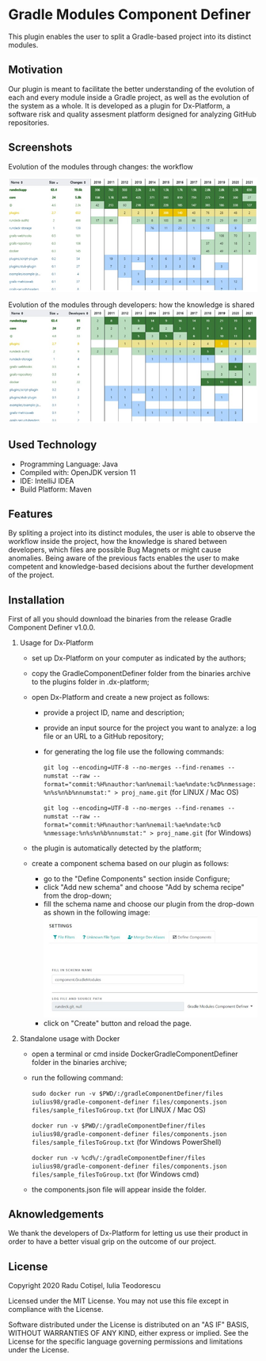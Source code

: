 # Gradle Modules Component Definer
This plugin enables the user to split a Gradle-based project into its distinct modules.

## Motivation
Our plugin is meant to facilitate the better understanding of the evolution of each and every module inside a Gradle project, as well as the evolution of the system as a whole. It is developed as a plugin for Dx-Platform, a software risk and quality assesment platform designed for analyzing GitHub repositories.

## Screenshots
Evolution of the modules through changes: the workflow

![Evolution of the modules through changes: the workflow](screenshots/changes.jpg)

Evolution of the modules through developers: how the knowledge is shared
![Evolution of the modules through developers: how the knowledge is shared](screenshots/developers.jpg)

## Used Technology
- Programming Language: Java
- Compiled with: OpenJDK version 11 
- IDE: IntelliJ IDEA
- Build Platform: Maven

## Features
By spliting a project into its distinct modules, the user is able to observe the workflow inside the project, how the knowledge is shared between developers, which files are possible Bug Magnets or might cause anomalies. Being aware of the previous facts enables the user to make competent and knowledge-based decisions about the further development of the project.

## Installation
First of all you should download the binaries from the release Gradle Component Definer v1.0.0.

1. Usage for Dx-Platform
   - set up Dx-Platform on your computer as indicated by the authors;
   - copy the GradleComponentDefiner folder from the binaries archive to the plugins folder in .dx-platform;
   - open Dx-Platform and create a new project as follows:
      - provide a project ID, name and description;
      - provide an input source for the project you want to analyze: a log file or an URL to a GitHub repository;
      - for generating the log file use the following commands:

        `git log --encoding=UTF-8 --no-merges --find-renames --numstat --raw --format="commit:%H%nauthor:%an%nemail:%ae%ndate:%cD%nmessage:%n%s%n%b%nnumstat:" > proj_name.git` (for LINUX / Mac OS)

        `git log --encoding=UTF-8 --no-merges --find-renames --numstat --raw --format="commit:%H%nauthor:%an%nemail:%ae%ndate:%cD %nmessage:%n%s%n%b%nnumstat:" > proj_name.git` (for Windows)

   - the plugin is automatically detected by the platform;
   - create a component schema based on our plugin as follows:
     - go to the "Define Components" section inside Configure;
     - click "Add new schema" and choose "Add by schema recipe" from the drop-down;
     - fill the schema name and choose our plugin from the drop-down as shown in the following image:
     ![The configuration step](screenshots/configuration.jpg)
     - click on "Create" button and reload the page.

2. Standalone usage with Docker
   - open a terminal or cmd inside DockerGradleComponentDefiner folder in the binaries archive;
   - run the following command:

     `sudo docker run -v $PWD/:/gradleComponentDefiner/files iulius98/gradle-component-definer files/components.json files/sample_filesToGroup.txt` (for LINUX / Mac OS)

     `docker run -v $PWD/:/gradleComponentDefiner/files iulius98/gradle-component-definer files/components.json files/sample_filesToGroup.txt` (for Windows PowerShell)

     `docker run -v %cd%/:/gradleComponentDefiner/files iulius98/gradle-component-definer files/components.json files/sample_filesToGroup.txt` (for Windows cmd)

   - the components.json file will appear inside the folder.

## Aknowledgements
We thank the developers of Dx-Platform for letting us use their product in order to have a better visual grip on the outcome of our project.

## License
Copyright 2020 Radu Cotișel, Iulia Teodorescu

Licensed under the MIT License. You may not use this file except in compliance with the License.

Software distributed under the License is distributed on an "AS IF" BASIS, WITHOUT WARRANTIES OF ANY KIND, either express or implied. See the License for the specific language governing permissions and limitations under the License.